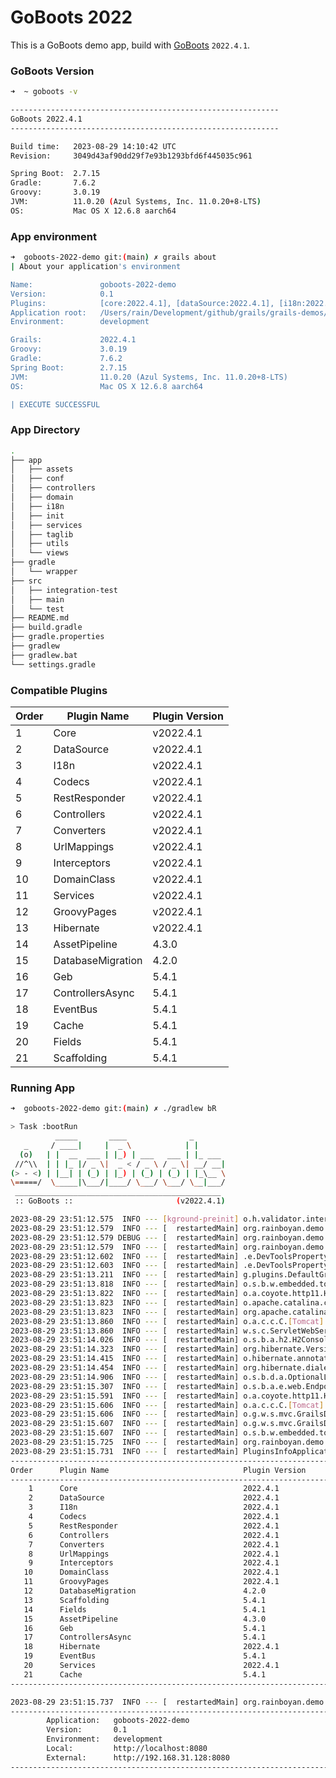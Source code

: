 # GoBoots 2022

This is a GoBoots demo app, build with [GoBoots](https://github.com/rainboyan/GoBoots) `2022.4.1`.

### GoBoots Version

```bash
➜  ~ goboots -v

------------------------------------------------------------
GoBoots 2022.4.1
------------------------------------------------------------

Build time:   2023-08-29 14:10:42 UTC
Revision:     3049d43af90dd29f7e93b1293bfd6f445035c961

Spring Boot:  2.7.15
Gradle:       7.6.2
Groovy:       3.0.19
JVM:          11.0.20 (Azul Systems, Inc. 11.0.20+8-LTS)
OS:           Mac OS X 12.6.8 aarch64
```

### App environment

```bash
➜  goboots-2022-demo git:(main) ✗ grails about
| About your application's environment

Name:               goboots-2022-demo
Version:            0.1
Plugins:            [core:2022.4.1], [dataSource:2022.4.1], [i18n:2022.4.1], [codecs:2022.4.1], [restResponder:2022.4.1], [controllers:2022.4.1], [converters:2022.4.1], [urlMappings:2022.4.1], [interceptors:2022.4.1], [domainClass:2022.4.1], [groovyPages:2022.4.1], [hibernate:2022.4.1], [eventBus:5.4.1], [geb:5.4.1], [scaffolding:5.4.1], [assetPipeline:4.3.0], [databaseMigration:4.2.0], [fields:5.4.1], [controllersAsync:5.4.1], [services:2022.4.1], [cache:5.4.1]
Application root:   /Users/rain/Development/github/grails/grails-demos/goboots-2022-demo
Environment:        development

Grails:             2022.4.1
Groovy:             3.0.19
Gradle:             7.6.2
Spring Boot:        2.7.15
JVM:                11.0.20 (Azul Systems, Inc. 11.0.20+8-LTS)
OS:                 Mac OS X 12.6.8 aarch64

| EXECUTE SUCCESSFUL
```

### App Directory

```bash
.
├── app
│   ├── assets
│   ├── conf
│   ├── controllers
│   ├── domain
│   ├── i18n
│   ├── init
│   ├── services
│   ├── taglib
│   ├── utils
│   └── views
├── gradle
│   └── wrapper
├── src
│   ├── integration-test
│   ├── main
│   └── test
├── README.md
├── build.gradle
├── gradle.properties
├── gradlew
├── gradlew.bat
└── settings.gradle
```

### Compatible Plugins

| Order   |   Plugin Name        |  Plugin Version               |
|---------|----------------------|-------------------------------|
|    1    |  Core                |  v2022.4.1                    |
|    2    |  DataSource          |  v2022.4.1                    |
|    3    |  I18n                |  v2022.4.1                    |
|    4    |  Codecs              |  v2022.4.1                    |
|    5    |  RestResponder       |  v2022.4.1                    |
|    6    |  Controllers         |  v2022.4.1                    |
|    7    |  Converters          |  v2022.4.1                    |
|    8    |  UrlMappings         |  v2022.4.1                    |
|    9    |  Interceptors        |  v2022.4.1                    |
|   10    |  DomainClass         |  v2022.4.1                    |
|   11    |  Services            |  v2022.4.1                    |
|   12    |  GroovyPages         |  v2022.4.1                    |
|   13    |  Hibernate           |  v2022.4.1                    |
|   14    |  AssetPipeline       |  4.3.0                        |
|   15    |  DatabaseMigration   |  4.2.0                        |
|   16    |  Geb                 |  5.4.1                        |
|   17    |  ControllersAsync    |  5.4.1                        |
|   18    |  EventBus            |  5.4.1                        |
|   19    |  Cache               |  5.4.1                        |
|   20    |  Fields              |  5.4.1                        |
|   21    |  Scaffolding         |  5.4.1                        |


### Running App

```bash
➜  goboots-2022-demo git:(main) ✗ ./gradlew bR

> Task :bootRun
          _____       ____              _
   _     / ____|     |  _ \            | |
  (o)   | |  __  ___ | |_) | ___   ___ | |_ ___
 //^\\  | | |_ |/ _ \|  _ < / _ \ / _ \| __/ __|
(> - <) | |__| | (_) | |_) | (_) | (_) | |_\__ \
\=====/  \_____|\___/|____/ \___/ \___/ \__|___/
 ______________________________________________
 :: GoBoots ::                       (v2022.4.1)

2023-08-29 23:51:12.575  INFO --- [kground-preinit] o.h.validator.internal.util.Version      : HV000001: Hibernate Validator 6.2.5.Final
2023-08-29 23:51:12.579  INFO --- [  restartedMain] org.rainboyan.demo.Application           : Starting Application using Java 11.0.20 on Michaels-Mini with PID 70071 (/Users/rain/Development/github/grails/grails-demos/goboots-2022-demo/build/classes/groovy/main started by rain in /Users/rain/Development/github/grails/grails-demos/goboots-2022-demo)
2023-08-29 23:51:12.579 DEBUG --- [  restartedMain] org.rainboyan.demo.Application           : Running with Spring Boot v2.7.15, Spring v5.3.29
2023-08-29 23:51:12.579  INFO --- [  restartedMain] org.rainboyan.demo.Application           : The following 1 profile is active: "development"
2023-08-29 23:51:12.602  INFO --- [  restartedMain] .e.DevToolsPropertyDefaultsPostProcessor : Devtools property defaults active! Set 'spring.devtools.add-properties' to 'false' to disable
2023-08-29 23:51:12.603  INFO --- [  restartedMain] .e.DevToolsPropertyDefaultsPostProcessor : For additional web related logging consider setting the 'logging.level.web' property to 'DEBUG'
2023-08-29 23:51:13.211  INFO --- [  restartedMain] g.plugins.DefaultGrailsPluginManager     : Total 21 plugins loaded successfully, take in 154 ms
2023-08-29 23:51:13.818  INFO --- [  restartedMain] o.s.b.w.embedded.tomcat.TomcatWebServer  : Tomcat initialized with port(s): 8080 (http)
2023-08-29 23:51:13.822  INFO --- [  restartedMain] o.a.coyote.http11.Http11NioProtocol      : Initializing ProtocolHandler ["http-nio-8080"]
2023-08-29 23:51:13.823  INFO --- [  restartedMain] o.apache.catalina.core.StandardService   : Starting service [Tomcat]
2023-08-29 23:51:13.823  INFO --- [  restartedMain] org.apache.catalina.core.StandardEngine  : Starting Servlet engine: [Apache Tomcat/9.0.79]
2023-08-29 23:51:13.860  INFO --- [  restartedMain] o.a.c.c.C.[Tomcat].[localhost].[/]       : Initializing Spring embedded WebApplicationContext
2023-08-29 23:51:13.860  INFO --- [  restartedMain] w.s.c.ServletWebServerApplicationContext : Root WebApplicationContext: initialization completed in 1257 ms
2023-08-29 23:51:14.026  INFO --- [  restartedMain] o.s.b.a.h2.H2ConsoleAutoConfiguration    : H2 console available at '/h2-console'. Database available at 'jdbc:h2:mem:devDb'
2023-08-29 23:51:14.323  INFO --- [  restartedMain] org.hibernate.Version                    : HHH000412: Hibernate ORM core version 5.6.15.Final
2023-08-29 23:51:14.415  INFO --- [  restartedMain] o.hibernate.annotations.common.Version   : HCANN000001: Hibernate Commons Annotations {5.1.2.Final}
2023-08-29 23:51:14.454  INFO --- [  restartedMain] org.hibernate.dialect.Dialect            : HHH000400: Using dialect: org.hibernate.dialect.H2Dialect
2023-08-29 23:51:14.906  INFO --- [  restartedMain] o.s.b.d.a.OptionalLiveReloadServer       : LiveReload server is running on port 35729
2023-08-29 23:51:15.307  INFO --- [  restartedMain] o.s.b.a.e.web.EndpointLinksResolver      : Exposing 15 endpoint(s) beneath base path '/actuator'
2023-08-29 23:51:15.591  INFO --- [  restartedMain] o.a.coyote.http11.Http11NioProtocol      : Starting ProtocolHandler ["http-nio-8080"]
2023-08-29 23:51:15.606  INFO --- [  restartedMain] o.a.c.c.C.[Tomcat].[localhost].[/]       : Initializing Spring GrailsDispatcherServlet 'dispatcherServlet'
2023-08-29 23:51:15.606  INFO --- [  restartedMain] o.g.w.s.mvc.GrailsDispatcherServlet      : Initializing Servlet 'dispatcherServlet'
2023-08-29 23:51:15.607  INFO --- [  restartedMain] o.g.w.s.mvc.GrailsDispatcherServlet      : Completed initialization in 1 ms
2023-08-29 23:51:15.607  INFO --- [  restartedMain] o.s.b.w.embedded.tomcat.TomcatWebServer  : Tomcat started on port(s): 8080 (http) with context path ''
2023-08-29 23:51:15.725  INFO --- [  restartedMain] org.rainboyan.demo.Application           : Started Application in 3.616 seconds (JVM running for 4.094)
2023-08-29 23:51:15.731  INFO --- [  restartedMain] PluginsInfoApplicationContextInitializer :
----------------------------------------------------------------------------------------------
Order      Plugin Name                              Plugin Version                     Enabled
----------------------------------------------------------------------------------------------
    1      Core                                     2022.4.1                                 Y
    2      DataSource                               2022.4.1                                 Y
    3      I18n                                     2022.4.1                                 Y
    4      Codecs                                   2022.4.1                                 Y
    5      RestResponder                            2022.4.1                                 Y
    6      Controllers                              2022.4.1                                 Y
    7      Converters                               2022.4.1                                 Y
    8      UrlMappings                              2022.4.1                                 Y
    9      Interceptors                             2022.4.1                                 Y
   10      DomainClass                              2022.4.1                                 Y
   11      GroovyPages                              2022.4.1                                 Y
   12      DatabaseMigration                        4.2.0                                    Y
   13      Scaffolding                              5.4.1                                    Y
   14      Fields                                   5.4.1                                    Y
   15      AssetPipeline                            4.3.0                                    Y
   16      Geb                                      5.4.1                                    Y
   17      ControllersAsync                         5.4.1                                    Y
   18      Hibernate                                2022.4.1                                 Y
   19      EventBus                                 5.4.1                                    Y
   20      Services                                 2022.4.1                                 Y
   21      Cache                                    5.4.1                                    Y
----------------------------------------------------------------------------------------------

2023-08-29 23:51:15.737  INFO --- [  restartedMain] org.rainboyan.demo.Application           :
----------------------------------------------------------------------------------------------
        Application:   goboots-2022-demo
        Version:       0.1
        Environment:   development
        Local:         http://localhost:8080
        External:      http://192.168.31.128:8080
----------------------------------------------------------------------------------------------
```
